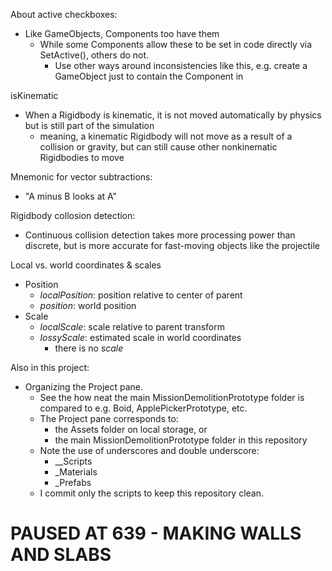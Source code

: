 About active checkboxes:
- Like GameObjects, Components too have them
  - While some Components allow these to be set in code directly via SetActive(), others do not.
    - Use other ways around inconsistencies like this, e.g. create a GameObject just to contain the Component in

isKinematic
- When a Rigidbody is kinematic, it is not moved automatically by physics but is still part of the simulation
  - meaning, a kinematic Rigidbody will not move as a result of a collision or gravity, but can still cause other nonkinematic Rigidbodies to move

Mnemonic for vector subtractions:
- "A minus B looks at A"

Rigidbody collosion detection:
- Continuous collision detection takes more processing power than discrete, but is more accurate for fast-moving objects like the projectile

Local vs. world coordinates & scales
- Position
  - *localPosition*: position relative to center of parent
  - *position*: world position
- Scale
  - *localScale*: scale relative to parent transform
  - *lossyScale*: estimated scale in world coordinates
    - there is no *scale*

Also in this project:
- Organizing the Project pane.
  - See the how neat the main MissionDemolitionPrototype folder is compared to e.g. Boid, ApplePickerPrototype, etc.
  - The Project pane corresponds to:
    - the Assets folder on local storage, or
    - the main MissionDemolitionPrototype folder in this repository
  - Note the use of underscores and double underscore:
    - __Scripts
    - _Materials
    - _Prefabs
  - I commit only the scripts to keep this repository clean.

# PAUSED AT 639 - MAKING WALLS AND SLABS